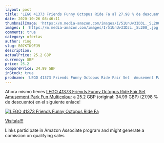 ```yaml
---
layout: post
title: 'LEGO 41373 Friends Funny Octopus Ride Fa al 27.98 % de descuento'
date: 2020-10-26 08:46:11
thumbnailImage: 'https://m.media-amazon.com/images/I/51UnUv3ID3L._SL200_.jpg'
images: [ 'https://m.media-amazon.com/images/I/51UnUv3ID3L._SL200_.jpg' ]
comments: true
category: ofertas
author: ring
slug: B07KTK9FJ9
description:
actualPrice: 25.2 GBP
currency: GBP
price: 25.2
comparePrice: 34.99 GBP
inStock: true
prodname: 'LEGO 41373 Friends Funny Octopus Ride Fair Set  Amusement Park Fun  Multicolour'
---
```


Ahora mismo tienes [LEGO 41373 Friends Funny Octopus Ride Fair Set  Amusement Park Fun  Multicolour](https://www.amazon.co.uk/dp/B07KTK9FJ9/?tag=tolees0a-21) a 25.2 GBP (original: 34.99 GBP) (27.98 %  de descuento) en el siguiente enlace!

[![LEGO 41373 Friends Funny Octopus Ride Fa](https://m.media-amazon.com/images/I/51UnUv3ID3L._SL200_.jpg)](https://www.amazon.co.uk/dp/B07KTK9FJ9/?tag=tolees0a-21)

[Visítala!!!](https://www.amazon.co.uk/dp/B07KTK9FJ9/?tag=tolees0a-21)

Links participate in Amazon Associate program and might generate a comission on qualifying sales

